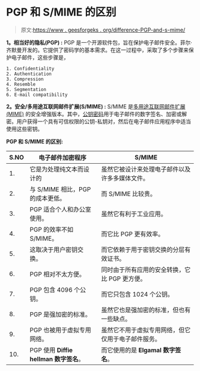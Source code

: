 # PGP 和 S/MIME 的区别

> 原文:[https://www . geesforgeks . org/difference-PGP-and-s-mime/](https://www.geeksforgeeks.org/difference-between-pgp-and-s-mime/)

**1。相当好的隐私(PGP) :**
PGP 是一个开源软件包，旨在保护电子邮件安全。菲尔·齐默曼开发的。它提供了密码学的基本需求。在这一过程中，采取了多个步骤来保护电子邮件，这些步骤是，

```
1. Confidentiality
2. Authentication
3. Compression
4. Resemble
5. Segmentation
6. E-mail compatibility 
```

**2。安全/多用途互联网邮件扩展(S/MIME) :**
S/MIME 是[多用途互联网邮件扩展(MIME)](https://www.geeksforgeeks.org/multipurpose-internet-mail-extension-mime-protocol/) 的安全增强版本。其中，[公钥密码](https://www.geeksforgeeks.org/public-key-encryption/)用于电子邮件的数字签名、加密或解密。用户获得一个具有可信权限的公钥-私钥对，然后在电子邮件应用程序中适当使用这些密钥。

**PGP 和 S/MIME 的区别:**

<center>

| S.NO | 电子邮件加密程序 | S/MIME |
| --- | --- | --- |
| 1. | 它是为处理纯文本而设计的 | 虽然它被设计来处理电子邮件以及许多多媒体文件。 |
| 2. | 与 S/MIME 相比，PGP 的成本更低。 | 而 S/MIME 比较贵。 |
| 3. | PGP 适合个人和办公室使用。 | 虽然它有利于工业应用。 |
| 4. | PGP 的效率不如 S/MIME。 | 而它比 PGP 更有效率。 |
| 5. | 这取决于用户密钥交换。 | 而它依赖于用于密钥交换的分层有效证书。 |
| 6. | PGP 相对不太方便。 | 同时由于所有应用的安全转换，它比 PGP 更方便。 |
| 7. | PGP 包含 4096 个公钥。 | 而它只包含 1024 个公钥。 |
| 8. | PGP 是强加密的标准。 | 虽然它也是强加密的标准，但也有一些缺点。 |
| 9. | PGP 也被用于虚拟专用网络。 | 虽然它不用于虚拟专用网络，但它仅用于电子邮件服务。 |
| 10. | PGP 使用 **Diffie hellman 数字签名**。 | 而它使用的是 **Elgamal 数字签名**。 |

</center>